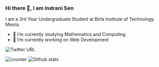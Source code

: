 ### Hi there 👋, I am Indrani Sen
I am a 3rd Year Undergraduate Student at Birla Institute of Technology Mesra.
- 🌱 I’m currently studying Mathematics and Computing.
- 🔭 I’m currently working on Web Development
<!--
**indranigit/indranigit** is a ✨ _special_ ✨ repository because its `README.md` (this file) appears on your GitHub profile.

Here are some ideas to get you started:

- 🔭 I’m currently working on ...
- 🌱 I’m currently learning ...
- 👯 I’m looking to collaborate on ...
- 🤔 I’m looking for help with ...
- 💬 Ask me about ...
- 📫 How to reach me: ...
- 😄 Pronouns: ...
- ⚡ Fun fact: ...
-->
![Twitter URL](https://img.shields.io/twitter/url?style=social&url=https%3A%2Ftwitter%2FIndraniSen17)

![counter](https://[YourEndpoint].m.pipedream.net)
![Github stats](https://github-readme-stats.vercel.app/api?username=yourGithubUsername)
